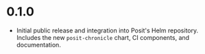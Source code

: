 # 0.1.0

- Initial public release and integration into Posit's Helm repository. Includes
  the new `posit-chronicle` chart, CI components, and documentation.
